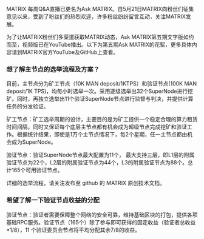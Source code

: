 MATRIX 每周Q&A直播已更名为Ask MATRIX。自5月21日MATRIX向粉丝们征集意见以来，受到了粉丝们的热烈欢迎，许多粉丝纷纷留言互动，关注MATRIX发展。

为了让MATRIX粉丝们多渠道获取MATRIX动态，Ask MATRIX第五期文字版如约而至，视频版已在YouTube播出。以下为第五期Ask MATRIX的花絮，更多具体内容请到MATRIX官方YouTube及GitHub上查看。

### 想了解主节点的选举流程及方案？

目前，主节点分为矿工节点（10K MAN deposit/1KTPS）和验证节点(100K MAN deposit/1K TPS)，均每小时选举一次。采用逐级选举出32个SuperNode进行挖矿。同时，再独立选举出11个验证SuperNode节点进行监督与判决，并提供计算任务的分发验证。

矿工节点：矿工选举周期的设计，主要目的是为矿工提供一个稳定合理的算力租赁时间间隔，同时又保证每个底层主节点都有机会成为超级节点完成挖矿和验证工作。根据统计结果，即使是1万个主节点情况下，每2个星期，任一主节点都由机会成为SuperNode。

验证节点：验证SuperNode节点最大配置为11个， 最大支持三层，即L1层的附属验证节点为22个，L2层的附属验证节点为44个，L3的附属验证节点为88个。总计165个可用验证节点。

详细的选举流程，请关注发布至 github 的 MATRIX 原创技术文档。


### 希望了解一下验证节点收益的分配

验证节点：验证者需要保障整个网络的安全可靠，维持基础区块的打包，提供各项基础RPC服务。验证节点（165个）除了参与即可获得的固定收益（验证者总收益*1/8），11 个验证委员会节点将平均分配其余7/8的收益。